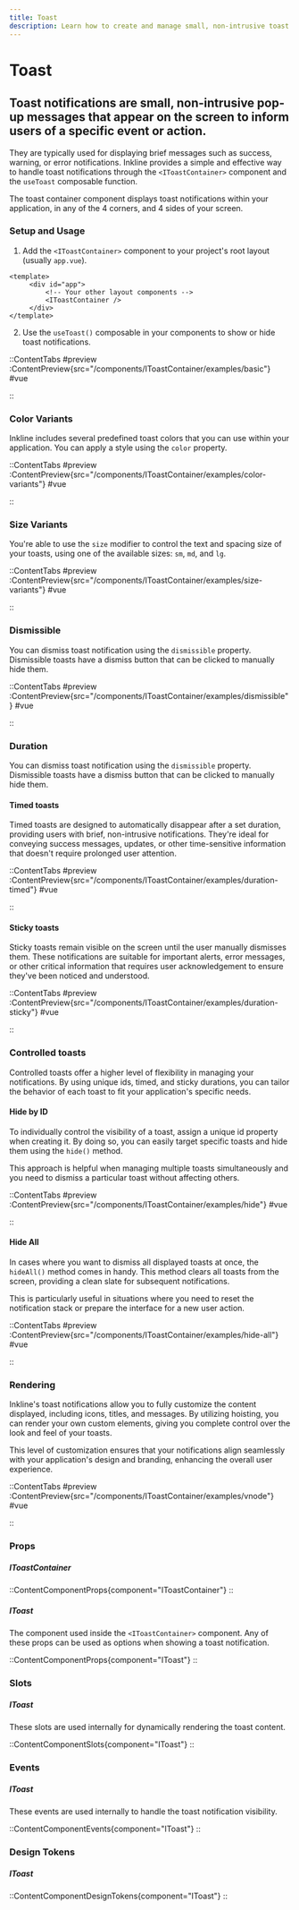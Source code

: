 ```yaml
---
title: Toast
description: Learn how to create and manage small, non-intrusive toast notifications that appear on the screen to inform users of a specific event or action.
---
```


# Toast
## Toast notifications are small, non-intrusive pop-up messages that appear on the screen to inform users of a specific event or action. 

They are typically used for displaying brief messages such as success, warning, or error notifications. Inkline provides a simple and effective way to handle toast notifications through the `<IToastContainer>` component and the `useToast` composable function. 

The toast container component displays toast notifications within your application, in any of the 4 corners, and 4 sides of your screen.

### Setup and Usage

1. Add the `<IToastContainer>` component to your project's root layout (usually `app.vue`). 

```vue
<template>
     <div id="app">
         <!-- Your other layout components -->
         <IToastContainer />
     </div>
</template>
```

2. Use the `useToast()` composable in your components to show or hide toast notifications.

::ContentTabs
#preview
:ContentPreview{src="/components/IToastContainer/examples/basic"}
#vue
<!-- Autodocs{src="@inkline/inkline/components/IToastContainer/examples/basic.raw.vue" lang="vue"} -->
::

### Color Variants
Inkline includes several predefined toast colors that you can use within your application. You can apply a style using the `color` property.

::ContentTabs
#preview
:ContentPreview{src="/components/IToastContainer/examples/color-variants"}
#vue
<!-- Autodocs{src="@inkline/inkline/components/IToastContainer/examples/color-variants.raw.vue" lang="vue"} -->
::

### Size Variants
You're able to use the `size` modifier to control the text and spacing size of your toasts, using one of the available sizes: `sm`, `md`, and `lg`.

::ContentTabs
#preview
:ContentPreview{src="/components/IToastContainer/examples/size-variants"}
#vue
<!-- Autodocs{src="@inkline/inkline/components/IToastContainer/examples/size-variants.raw.vue" lang="vue"} -->
::

### Dismissible
You can dismiss toast notification using the `dismissible` property. Dismissible toasts have a dismiss button that can be clicked to manually hide them.

::ContentTabs
#preview
:ContentPreview{src="/components/IToastContainer/examples/dismissible"}
#vue
<!-- Autodocs{src="@inkline/inkline/components/IToastContainer/examples/dismissible.raw.vue" lang="vue"} -->
::

### Duration
You can dismiss toast notification using the `dismissible` property. Dismissible toasts have a dismiss button that can be clicked to manually hide them.

#### Timed toasts
Timed toasts are designed to automatically disappear after a set duration, providing users with brief, non-intrusive notifications. They're ideal for conveying success messages, updates, or other time-sensitive information that doesn't require prolonged user attention.

::ContentTabs
#preview
:ContentPreview{src="/components/IToastContainer/examples/duration-timed"}
#vue
<!-- Autodocs{src="@inkline/inkline/components/IToastContainer/examples/duration-timed.raw.vue" lang="vue"} -->
::

#### Sticky toasts
Sticky toasts remain visible on the screen until the user manually dismisses them. These notifications are suitable for important alerts, error messages, or other critical information that requires user acknowledgement to ensure they've been noticed and understood.

::ContentTabs
#preview
:ContentPreview{src="/components/IToastContainer/examples/duration-sticky"}
#vue
<!-- Autodocs{src="@inkline/inkline/components/IToastContainer/examples/duration-sticky.raw.vue" lang="vue"} -->
::


### Controlled toasts
Controlled toasts offer a higher level of flexibility in managing your notifications. By using unique ids, timed, and sticky durations, you can tailor the behavior of each toast to fit your application's specific needs. 

#### Hide by ID
To individually control the visibility of a toast, assign a unique id property when creating it. By doing so, you can easily target specific toasts and hide them using the `hide()` method. 

This approach is helpful when managing multiple toasts simultaneously and you need to dismiss a particular toast without affecting others.

::ContentTabs
#preview
:ContentPreview{src="/components/IToastContainer/examples/hide"}
#vue
<!-- Autodocs{src="@inkline/inkline/components/IToastContainer/examples/hide.raw.vue" lang="vue"} -->
::

#### Hide All
In cases where you want to dismiss all displayed toasts at once, the `hideAll()` method comes in handy. This method clears all toasts from the screen, providing a clean slate for subsequent notifications. 

This is particularly useful in situations where you need to reset the notification stack or prepare the interface for a new user action.

::ContentTabs
#preview
:ContentPreview{src="/components/IToastContainer/examples/hide-all"}
#vue
<!-- Autodocs{src="@inkline/inkline/components/IToastContainer/examples/hide-all.raw.vue" lang="vue"} -->
::

### Rendering
Inkline's toast notifications allow you to fully customize the content displayed, including icons, titles, and messages. By utilizing hoisting, you can render your own custom elements, giving you complete control over the look and feel of your toasts. 

This level of customization ensures that your notifications align seamlessly with your application's design and branding, enhancing the overall user experience.

::ContentTabs
#preview
:ContentPreview{src="/components/IToastContainer/examples/vnode"}
#vue
<!-- Autodocs{src="@inkline/inkline/components/IToastContainer/examples/vnode.raw.vue" lang="vue"} -->
::


### Props

##### IToastContainer
::ContentComponentProps{component="IToastContainer"}
::

##### IToast
The component used inside the `<IToastContainer>` component. Any of these props can be used as options when showing a toast notification.

::ContentComponentProps{component="IToast"}
::

### Slots
##### IToast
These slots are used internally for dynamically rendering the toast content.

::ContentComponentSlots{component="IToast"}
::

### Events
##### IToast
These events are used internally to handle the toast notification visibility.

::ContentComponentEvents{component="IToast"}
::

### Design Tokens
##### IToast
::ContentComponentDesignTokens{component="IToast"}
::
